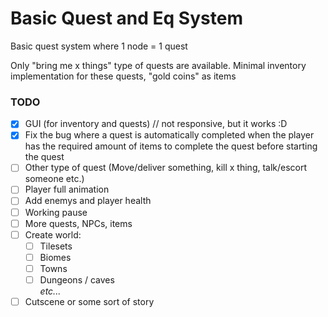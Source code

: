 # Basic Quest and Eq System

Basic quest system where 1 node = 1 quest

Only "bring me x things" type of quests are available.
Minimal inventory implementation for these quests, "gold coins" as items

### TODO
- [x] GUI (for inventory and quests) // not responsive, but it works :D
- [x] Fix the bug where a quest is automatically completed when the player has the required amount of items to complete the quest before starting the quest
- [ ] Other type of quest (Move/deliver something, kill x thing, talk/escort someone etc.)
- [ ] Player full animation
- [ ] Add enemys and player health
- [ ] Working pause
- [ ] More quests, NPCs, items
- [ ] Create world:
   * [ ] Tilesets
   * [ ] Biomes
   * [ ] Towns
   * [ ] Dungeons / caves\
   *etc...*
- [ ] Cutscene or some sort of story